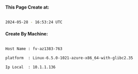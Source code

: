 
   
#### This Page Create at:

```bash

2024-05-28 - 16:53:24 UTC

```

#### Create By Machine:

```bash

Host Name : fv-az1383-763

platform  : Linux-6.5.0-1021-azure-x86_64-with-glibc2.35

Ip Local  : 10.1.1.136

```

